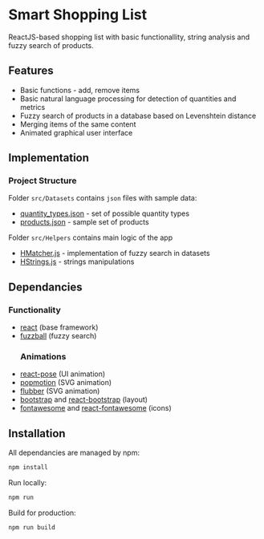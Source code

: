 # Smart Shopping List

ReactJS-based shopping list with basic functionallity, string analysis and fuzzy search of products.

## Features

-   Basic functions - add, remove items
-   Basic natural language processing for detection of quantities and metrics
-   Fuzzy search of products in a database based on Levenshtein distance
-   Merging items of the same content
-   Animated graphical user interface

## Implementation

### Project Structure

Folder `src/Datasets` contains `json` files with sample data:

-   [quantity_types.json](src/Datasets/quantity_types.json) - set of possible quantity types
-   [products.json](src/Datasets/products.json) - sample set of products

Folder `src/Helpers` contains main logic of the app

-   [HMatcher.js](src/Helpers/HMatcher.js) - implementation of fuzzy search in datasets
-   [HStrings.js](src/Helpers/HStrings.js) - strings manipulations

## Dependancies

### Functionality

-   [react](https://www.npmjs.com/package/react) (base framework)
-   [fuzzball](https://www.npmjs.com/package/fuzzball) (fuzzy search)
    ### Animations
-   [react-pose](https://www.npmjs.com/package/react-pose) (UI animation)
-   [popmotion](https://www.npmjs.com/package/popmotion) (SVG animation)
-   [flubber](https://www.npmjs.com/package/flubber) (SVG animation)
-   [bootstrap](https://www.npmjs.com/package/bootstrap) and [react-bootstrap](https://www.npmjs.com/package/react-bootstrap) (layout)
-   [fontawesome](https://fontawesome.com) and [react-fontawesome](https://github.com/FortAwesome/react-fontawesome) (icons)

## Installation

All dependancies are managed by npm:

```bash
npm install
```

Run locally:

```bash
npm run
```

Build for production:

```bash
npm run build
```
